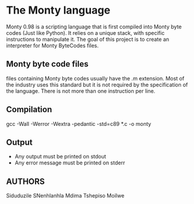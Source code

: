 # The Monty language

Monty 0.98 is a scripting language that is first compiled into Monty byte codes (Just like Python). It relies on a unique stack, with specific instructions to manipulate it. The goal of this project is to create an interpreter for Monty ByteCodes files.

## Monty byte code files

files containing Monty byte codes usually have the .m extension. Most of the industry uses this standard but it is not required by the specification of the language. There is not more than one instruction per line.

## Compilation

gcc -Wall -Werror -Wextra -pedantic -std=c89 *.c -o monty

## Output
 - Any output must be printed on stdout
 - Any error message must be printed on stderr

## AUTHORS
Siduduzile SNenhlanhla Mdima
Tshepiso Moilwe
